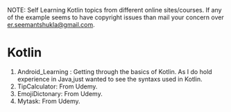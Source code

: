 NOTE: Self Learning Kotlin topics from different online sites/courses. If any of the example seems to have copyright issues than mail your concern over er.seemantshukla@gmail.com.

# Kotlin

1. Android_Learning : Getting through the basics of Kotlin. As I do hold experience in Java,just wanted to see the syntaxs used in Kotlin.
2. TipCalculator: From Udemy.
3. EmojiDictonary: From Udemy.
4. Mytask: From Udemy.
